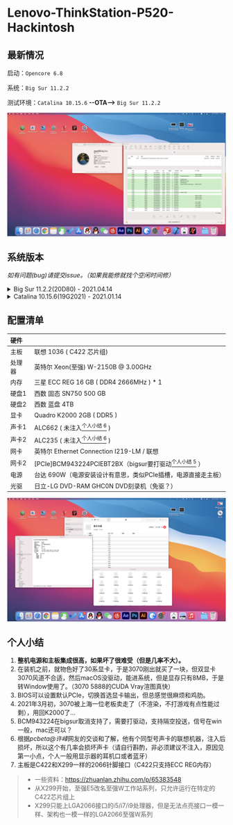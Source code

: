 # Lenovo-ThinkStation-P520-Hackintosh

## 最新情况
启动：`Opencore 6.8`

系统：`Big Sur 11.2.2`

测试环境：`Catalina 10.15.6` **--OTA-->** `Big Sur 11.2.2`

![bigsur](images/bigsur11.2.2screen.png)





## 系统版本

*如有问题(bug)请提交issue。（如果我能修就找个空闲时间修）*


<details>
<summary>Big Sur 11.2.2(20D80) - 2021.04.14</summary>

### Big Sur 11.2.2(20D80)

下载：[Download](https://github.com/Tamshen/Lenovo-ThinkStation-P520-Hackintosh/archive/refs/heads/main.zip)

#### 日志
1. 首先感谢 Opencore 技术交流群的老哥 qq@3106142068（下面简称老哥），帮我解决了本次OAT升级的问题。
2. RTC出错：老哥原话`你这个和 X299 一个毛病 怪不的11.0 提示 RTC noncontiguous device registry map entries `，关于X299->[<sup>个人小结 7</sup>](#个人小结)
3. RTC解决方案：`SSDT-RTC0-RANGE.aml`(老哥帮我弄得),过后搜索到：https://github.com/acidanthera/OpenCorePkg/blob/master/Docs/AcpiSamples/Source/SSDT-RTC0-RANGE.dsl
4. PCIe出错：`-v`跑码卡PCIe设备超时，SLT6无线网卡，老哥使用`IORegistryExplorer`查询是`BCM943224`网卡，原因是`这个网卡超时了 它10.15 用的驱动 11.0 里被Apple删了所以超时`
5. PCIe SLT6 解决方案：更新驱动`AirPortBrcmFixup`
6. 其它驱动没更新，黑屏：`-v`跑码完毕，黑屏，但是键盘灯正常（`驱动一直都没更新吧 版本都有点低 `）
7. 我把EFI打包给了老哥，老哥帮我更新了，然后替换成功进入系统。
8. 前面板USB口无法使用无线鼠标，通过老哥指点，SSxx只管3.0，HSxx2.0
9. USB解决方案，bak掉以前EFI的USB定制`USBPorts.kext`
10. 取消了`-v`

![v](images/opencore-v.png)

#### 问题

暂无，睡眠正常。


</details>


<details>
<summary>Catalina 10.15.6(19G2021) - 2021.01.14</summary>

### Catalina 10.15.6(19G2021)

下载：[Download](https://github.com/Tamshen/Lenovo-ThinkStation-P520-Hackintosh/releases/tag/v1)

#### 日志
- 此版本来自 [远景论坛 **pcbeta@jackliu79**](http://bbs.pcbeta.com/forum.php?mod=viewthread&tid=1857515) （**pcbeta@许峰** 去除了 **dsdt**）
- 此版本定制了USB

#### 问题

暂无。
</details>



## 配置清单

| 硬件     |                                                |
| :-------- | :-------------------------------------------------- |
| 主板     | 联想 1036 ( C422 芯片组)                           |
| 处理器   | 英特尔 Xeon(至强) W-2150B @ 3.00GHz                |
| 内存     | 三星 ECC REG 16 GB ( DDR4 2666MHz )  * 1           |
| 硬盘1    | 西数 固态 SN750 500 GB                             |
| 硬盘2    | 西数 蓝盘 4TB                                      |
| 显卡     | Quadro K2000 2GB ( DDR5 )                          |
| 声卡1    | ALC662 ( 未注入[<sup>个人小结 6</sup>](#个人小结) )                                  |
| 声卡2    | ALC235 ( 未注入[<sup>个人小结 6</sup>](#个人小结) )                                  |
| 网卡     | 英特尔 Ethernet Connection  I219-LM / 联想         |
| 网卡2    | [PCIe]BCM943224PCIEBT2BX（bigsur要打驱动[<sup>个人小结 5</sup>](#个人小结) ） |
| 电源     | 台达 690W（电源安装设计有意思，类似PCIe插槽，电源直接走主板）                    |
| 光驱     | 日立-LG DVD-RAM GHC0N DVD刻录机（免驱？）                    |


![dvd](images/dvd.png)        




## 个人小结

1. **整机电源和主板集成很高，如果坏了很难受（但是几率不大）。**
2. 在装机之前，就物色好了30系显卡，于是3070刚出就买了一块，但双显卡3070风道不合适，然后macOS没驱动，能进系统，但是显存只有8MB，于是转Window使用了。（3070 5888的CUDA Vray渲图真快）
3. BIOS可以设置默认PCIe，切换首选显卡输出，但总感觉很麻烦和鸡肋。
4. 2021年3月初，3070被上海一位老板卖走了（不渲染，不打游戏有点性能过剩），用回K2000了...
5. BCM943224在bigsur取消支持了，需要打驱动，支持隔空投送，信号在win一般，mac还可以？
6. 根据*pcbeta@许峰*网友的交谈和了解，他有个同型号声卡的联想机器，注入后损坏，所以这个有几率会损坏声卡（请自行斟酌，非必须建议不注入，原因见第一小点，个人一般用显示器的耳机口或者蓝牙）
7. 主板是C422和X299一样的2066针脚接口（C422只支持ECC REG内存）
>- 一些资料：https://zhuanlan.zhihu.com/p/65383548
>- 从X299开始，至强E5改名至强W工作站系列，只允许运行在特定的C422芯片组上
>- X299只能上LGA2066接口的i5/i7/i9处理器，但是无法点亮接口一模一样、架构也一模一样的LGA2066至强W系列




